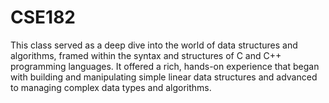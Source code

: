 # CSE182
This class served as a deep dive into the world of data structures and algorithms, framed within the syntax and structures of C and C++ programming languages. It offered a rich, hands-on experience that began with building and manipulating simple linear data structures and advanced to managing complex data types and algorithms. 
